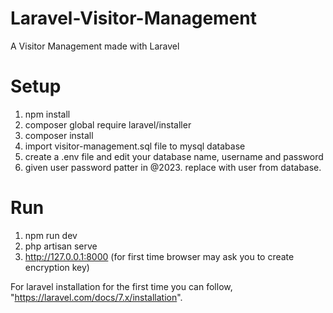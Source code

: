 # Laravel-Visitor-Management
A Visitor Management made with Laravel

# Setup
1. npm install
2. composer global require laravel/installer
3. composer install
4. import visitor-management.sql file to mysql database
5. create a .env file and edit your database name, username and password
6. given user password patter in <user>@2023. replace <user> with user from database.

# Run
1. npm run dev
2. php artisan serve
3. http://127.0.0.1:8000 (for first time browser may ask you to create encryption key)


For laravel installation for the first time you can follow, "https://laravel.com/docs/7.x/installation".
